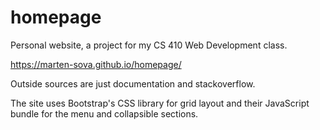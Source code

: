 # homepage
Personal website, a project for my CS 410 Web Development class.

https://marten-sova.github.io/homepage/

Outside sources are just documentation and stackoverflow.

The site uses Bootstrap's CSS library for grid layout and their JavaScript bundle for the menu and collapsible sections.